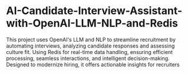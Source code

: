 # AI-Candidate-Interview-Assistant-with-OpenAI-LLM-NLP-and-Redis
This project uses OpenAI's LLM and NLP to streamline recruitment by automating interviews, analyzing candidate responses and assessing culture fit. Using Redis for real-time data handling, ensuring efficient processing, seamless interactions, and intelligent decision-making. Designed to modernize hiring, it offers actionable insights for recruiters
